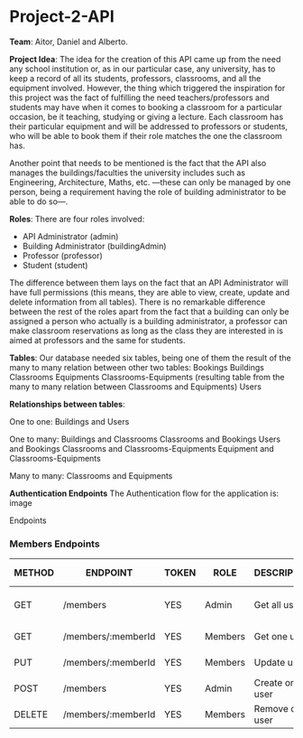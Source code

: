 # Project-2-API

**Team**:
Aitor, Daniel and Alberto.

**Project Idea**:
The idea for the creation of this API came up from the need any school institution or, as in our particular case, any university, has to keep a record of all its students, professors, classrooms, and all the equipment involved. However, the thing which triggered the inspiration for this project was the fact of fulfilling the need teachers/professors and students may have when it comes to booking a classroom for a particular occasion, be it teaching, studying or giving a lecture. Each classroom has their particular equipment and will be addressed to professors or students, who will be able to book them if their role matches the one the classroom has.

Another point that needs to be mentioned is the fact that the API also manages the buildings/faculties the university includes such as Engineering, Architecture, Maths, etc. —these can only be managed by one person, being a requirement having the role of building administrator to be able to do so—.

**Roles**: 
There are four roles involved:
- API Administrator (admin)
- Building Administrator (buildingAdmin)
- Professor (professor)
- Student (student)

The difference between them lays on the fact that an API Administrator will have full permissions (this means, they are able to view, create, update and delete information from all tables).
There is no remarkable difference between the rest of the roles apart from the fact that a building can only be assigned a person who actually is a building administrator, a professor can make classroom reservations as long as the class they are interested in is aimed at professors and the same for students.

**Tables**:
Our database needed six tables, being one of them the result of the many to many relation between other two tables:
Bookings
Buildings
Classrooms
Equipments
Classrooms-Equipments (resulting table from the many to many relation between Classrooms and Equipments)
Users

**Relationships between tables**:

One to one:
Buildings and Users

One to many:
Buildings and Classrooms
Classrooms and Bookings
Users and Bookings
Classrooms  and Classrooms-Equipments
Equipment and Classrooms-Equipments

Many to many:
Classrooms and Equipments

**Authentication Endpoints**
The Authentication flow for the application is: image

Endpoints

### Members Endpoints

| METHOD | ENDPOINT                  | TOKEN | ROLE  | DESCRIPTION                  | POST PARAMS                | RETURNS                              |
| ------ | ------------------------- | ----- | ----- | ---------------------------- | -------------------------- | ------------------------------------ |
| GET    | /members                  | YES   | Admin | Get all users                | -                          | [{ member }]                         |
| GET    | /members/:memberId        | YES   | Members | Get one user               | member_id                  | { member }                           |
| PUT    | /members/:memberId        | YES   | Members | Update user                | member_id                  | "Member updated"                     |
| POST   | /members                  | YES   | Admin | Create one user              | req.body                   | "Member created"                     |
| DELETE | /members/:memberId        | YES   | Members | Remove one user            | member_id                  | "Member deleted"                     |


